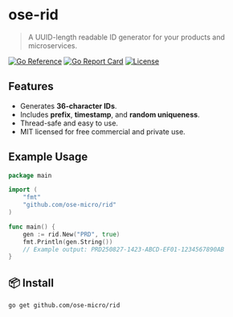 # ose-rid

> A UUID-length readable ID generator for your products and microservices.

[![Go Reference](https://pkg.go.dev/badge/github.com/ose-micro/core.svg)](https://pkg.go.dev/github.com/ose-micro/rid)
[![Go Report Card](https://goreportcard.com/badge/github.com/ose-micro/core)](https://goreportcard.com/report/github.com/ose-micro/rid)
[![License](https://img.shields.io/github/license/ose-micro/rid)](LICENSE)

## Features
- Generates **36-character IDs**.
- Includes **prefix**, **timestamp**, and **random uniqueness**.
- Thread-safe and easy to use.
- MIT licensed for free commercial and private use.

## Example Usage

```go
package main

import (
	"fmt"
	"github.com/ose-micro/rid"
)

func main() {
	gen := rid.New("PRD", true)
	fmt.Println(gen.String())
	// Example output: PRD250827-1423-ABCD-EF01-1234567890AB
}
```

## 📦 Install

```bash
go get github.com/ose-micro/rid
```
